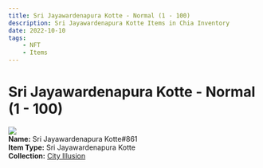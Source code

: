 ```yaml
---
title: Sri Jayawardenapura Kotte - Normal (1 - 100)
description: Sri Jayawardenapura Kotte Items in Chia Inventory
date: 2022-10-10
tags:
    - NFT
    - Items
---
```


# Sri Jayawardenapura Kotte - Normal (1 - 100)
<div class="item_thumbnail">
<img loading="lazy" src="https://5vw7aev2cevrn5r5hoav6ywo3mww6mzunlsceinb7rvr6kfg.arweave.net/7W3wEro-RKxb2PTuBX2LO2y1vMzRq5CI-hofxrHyim8"><br/>
<div><strong>Name:</strong> Sri Jayawardenapura Kotte#861</div>
<div><strong>Item Type:</strong> Sri Jayawardenapura Kotte</div>
<div><strong>Collection:</strong> <a href="https://www.spacescan.io/xch/nft/collection/col1lend2dcn558km4wcwta4xnkfv3xpcmlp9kyt0m909emvfxechlyqdl5ndg">City Illusion</a></div>
</div>

